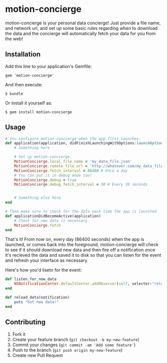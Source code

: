 # motion-concierge

motion-concierge is your personal data concierge! Just provide a file name, and network url, and set up some basic rules regarding when to download the data and the concierge will automatically fetch your data for you from the web!

## Installation

Add this line to your application's Gemfile:

    gem 'motion-concierge'

And then execute:

    $ bundle

Or install it yourself as:

    $ gem install motion-concierge

## Usage

```ruby
# You configure motion-concierge when the app first launches:
def application(application, didFinishLaunchingWithOptions:launchOptions)
    # Something here

    # Set up motion-concierge
    MotionConcierge.local_file_name = 'my_data_file.json'
    MotionConcierge.remote_file_url = 'http://whatever.com/my_data_file.json'
    MotionConcierge.fetch_interval = 86400 # Once a day
    # You can put it in debug mode too!
    MotionConcierge.debug = true
    MotionConcierge.debug_fetch_interval = 30 # Every 30 seconds


    # Something else here
end

# Then make sure to check for the data each time the app is launched
def applicationDidBecomeActive(application)
    # Check for new data is necessary
    MotionConcierge.fetch
end

```

That's it! From now on, every day (86400 seconds) when the app is launched, or comes back into the foreground, motion-concierge will check to see if it should download new data and then fire off a notification once it's recieved the data and saved it to disk so that you can listen for the event and refresh your interface as necessary.

Here's how you'd lisetn for the event:

```ruby
def listen_for_new_data
    NSNotificationCenter.defaultCenter.addObserver(self, selector:"reload_data", name:"MotionConciergeNewDataReceived", object:nil)
end

def reload_data(notification)
    puts "Got new data!"
end
```

## Contributing

1. Fork it
2. Create your feature branch (`git checkout -b my-new-feature`)
3. Commit your changes (`git commit -am 'Add some feature'`)
4. Push to the branch (`git push origin my-new-feature`)
5. Create new Pull Request
